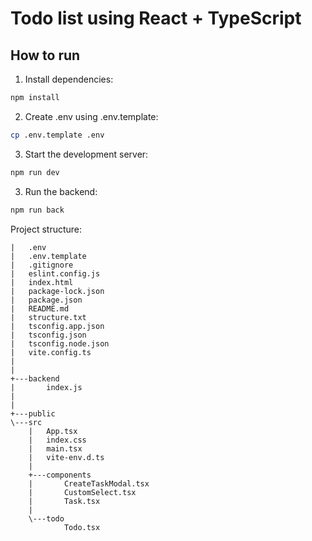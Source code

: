 # Todo list using React + TypeScript

## How to run

1. Install dependencies:
```bash
npm install
```
2. Create .env using .env.template:
```bash
cp .env.template .env
```
3. Start the development server:
```bash
npm run dev
```
3. Run the backend:
```bash
npm run back
```

Project structure:
```
|   .env
|   .env.template
|   .gitignore
|   eslint.config.js
|   index.html
|   package-lock.json
|   package.json
|   README.md
|   structure.txt
|   tsconfig.app.json
|   tsconfig.json
|   tsconfig.node.json
|   vite.config.ts
|   
|           
+---backend
|       index.js
|       
|           
+---public
\---src
    |   App.tsx
    |   index.css
    |   main.tsx
    |   vite-env.d.ts
    |   
    +---components
    |       CreateTaskModal.tsx
    |       CustomSelect.tsx
    |       Task.tsx
    |       
    \---todo
            Todo.tsx
            

```